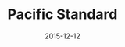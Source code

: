 ---
layout: site
title: "Pacific Standard"
date: 2015-12-12
categories: [lifestyle]
version: 1.3.15
major: 1
minor: 3
patch: 15
slug: pacific-standard
link: http://www.psmag.com/
permalink: /sites/:slug
---
